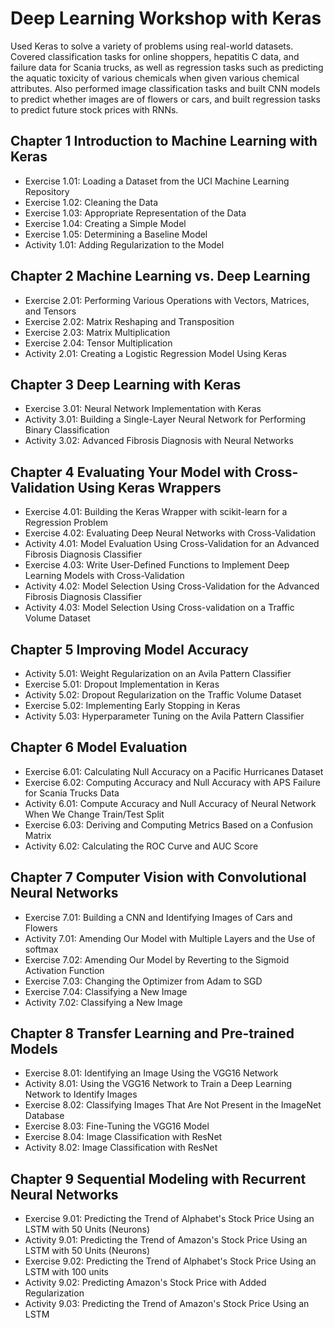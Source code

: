 # Deep Learning Workshop with Keras
Used Keras to solve a variety of problems using real-world datasets. Covered classification tasks for online shoppers, hepatitis C data, and failure data for Scania trucks, as well as regression tasks such as predicting the aquatic toxicity of various chemicals when given various chemical attributes. Also performed image classification tasks and built CNN models to predict whether images are of flowers or cars, and  built regression tasks to predict future stock prices with RNNs. 

## Chapter 1 Introduction to Machine Learning with Keras
* Exercise 1.01: Loading a Dataset from the UCI Machine Learning Repository
* Exercise 1.02: Cleaning the Data
* Exercise 1.03: Appropriate Representation of the Data
* Exercise 1.04: Creating a Simple Model
* Exercise 1.05: Determining a Baseline Model
* Activity 1.01: Adding Regularization to the Model

## Chapter 2 Machine Learning vs. Deep Learning
* Exercise 2.01: Performing Various Operations with Vectors, Matrices, and Tensors
* Exercise 2.02: Matrix Reshaping and Transposition
* Exercise 2.03: Matrix Multiplication
* Exercise 2.04: Tensor Multiplication
* Activity 2.01: Creating a Logistic Regression Model Using Keras

## Chapter 3 Deep Learning with Keras
* Exercise 3.01: Neural Network Implementation with Keras
* Activity 3.01: Building a Single-Layer Neural Network for Performing Binary Classification
* Activity 3.02: Advanced Fibrosis Diagnosis with Neural Networks

## Chapter 4 Evaluating Your Model with Cross-Validation Using Keras Wrappers
* Exercise 4.01: Building the Keras Wrapper with scikit-learn for a Regression Problem
* Exercise 4.02: Evaluating Deep Neural Networks with Cross-Validation
* Activity 4.01: Model Evaluation Using Cross-Validation for an Advanced Fibrosis Diagnosis Classifier
* Exercise 4.03: Write User-Defined Functions to Implement Deep Learning Models with Cross-Validation
* Activity 4.02: Model Selection Using Cross-Validation for the Advanced Fibrosis Diagnosis Classifier
* Activity 4.03: Model Selection Using Cross-validation on a Traffic Volume Dataset

## Chapter 5 Improving Model Accuracy
* Activity 5.01: Weight Regularization on an Avila Pattern Classifier
* Exercise 5.01: Dropout Implementation in Keras
* Activity 5.02: Dropout Regularization on the Traffic Volume Dataset
* Exercise 5.02: Implementing Early Stopping in Keras
* Activity 5.03: Hyperparameter Tuning on the Avila Pattern Classifier

## Chapter 6 Model Evaluation
* Exercise 6.01: Calculating Null Accuracy on a Pacific Hurricanes Dataset
* Exercise 6.02: Computing Accuracy and Null Accuracy with APS Failure for Scania Trucks Data
* Activity 6.01: Compute Accuracy and Null Accuracy of Neural Network When We Change Train/Test Split
* Exercise 6.03: Deriving and Computing Metrics Based on a Confusion Matrix
* Activity 6.02: Calculating the ROC Curve and AUC Score

## Chapter 7 Computer Vision with Convolutional Neural Networks
* Exercise 7.01: Building a CNN and Identifying Images of Cars and Flowers
* Activity 7.01: Amending Our Model with Multiple Layers and the Use of softmax
* Exercise 7.02: Amending Our Model by Reverting to the Sigmoid Activation Function
* Exercise 7.03: Changing the Optimizer from Adam to SGD
* Exercise 7.04: Classifying a New Image
* Activity 7.02: Classifying a New Image

## Chapter 8 Transfer Learning and Pre-trained Models
* Exercise 8.01: Identifying an Image Using the VGG16 Network
* Activity 8.01: Using the VGG16 Network to Train a Deep Learning Network to Identify Images
* Exercise 8.02: Classifying Images That Are Not Present in the ImageNet Database
* Exercise 8.03: Fine-Tuning the VGG16 Model
* Exercise 8.04: Image Classification with ResNet
* Activity 8.02: Image Classification with ResNet

## Chapter 9 Sequential Modeling with Recurrent Neural Networks
* Exercise 9.01: Predicting the Trend of Alphabet's Stock Price Using an LSTM with 50 Units (Neurons)
* Activity 9.01: Predicting the Trend of Amazon's Stock Price Using an LSTM with 50 Units (Neurons)
* Exercise 9.02: Predicting the Trend of Alphabet's Stock Price Using an LSTM with 100 units
* Activity 9.02: Predicting Amazon's Stock Price with Added Regularization
* Activity 9.03: Predicting the Trend of Amazon's Stock Price Using an LSTM
